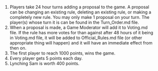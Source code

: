 1. Players take 24 hour turns adding a proposal to the game. A proposal can be changing an existing rule, deleting an existing rule, or making a completely new rule. You may only make 1 proposal on your turn. The player(s) whose turn it is can be found in the Turn_Order.md file.  
2. When a proposal is made, a Game Moderator will add it to Voting.md file. If the rule has more votes for than against after 48 hours of it being in Voting.md file, it will be added to Official_Rules.md file (or other appropriate thing will happen) and it will have an immediate effect from then on.  
3. The first player to reach 1000 points, wins the game.
4. Every player gets 5 points each day.
5. Lynching Sam is worth 400 points.
